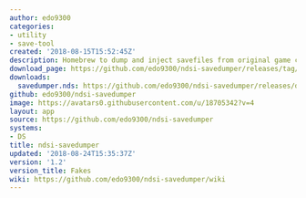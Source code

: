 ```yaml
---
author: edo9300
categories:
- utility
- save-tool
created: '2018-08-15T15:52:45Z'
description: Homebrew to dump and inject savefiles from original game cards on dsi
download_page: https://github.com/edo9300/ndsi-savedumper/releases/tag/1.2
downloads:
  savedumper.nds: https://github.com/edo9300/ndsi-savedumper/releases/download/1.2/savedumper.nds
github: edo9300/ndsi-savedumper
image: https://avatars0.githubusercontent.com/u/18705342?v=4
layout: app
source: https://github.com/edo9300/ndsi-savedumper
systems:
- DS
title: ndsi-savedumper
updated: '2018-08-24T15:35:37Z'
version: '1.2'
version_title: Fakes
wiki: https://github.com/edo9300/ndsi-savedumper/wiki
---
```

